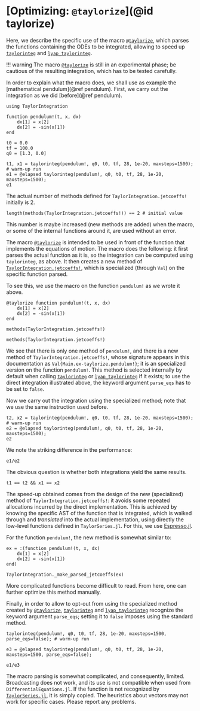 # [Optimizing: `@taylorize`](@id taylorize)

Here, we describe the specific use of the macro [`@taylorize`](@ref), which
parses the functions containing the ODEs to be integrated, allowing to speed up
[`taylorinteg`](@ref) and [`lyap_taylorinteg`](@ref).

!!! warning
    The macro [`@taylorize`](@ref) is still in an experimental phase;
    be cautious of the resulting integration, which has to be tested
    carefully.


In order to explain what the macro does, we shall use as example the
[mathematical pendulum](@ref pendulum). First, we carry out the integration
as we did [before](@ref pendulum).
```@example taylorize
using TaylorIntegration

function pendulum!(t, x, dx)
    dx[1] = x[2]
    dx[2] = -sin(x[1])
end

t0 = 0.0
tf = 100.0
q0 = [1.3, 0.0]

t1, x1 = taylorinteg(pendulum!, q0, t0, tf, 28, 1e-20, maxsteps=1500); # warm-up run
e1 = @elapsed taylorinteg(pendulum!, q0, t0, tf, 28, 1e-20, maxsteps=1500);
e1
```

The actual number of methods defined for `TaylorIntegration.jetcoeffs!`
initially is 2.
```@example taylorize
length(methods(TaylorIntegration.jetcoeffs!)) == 2 # initial value
```
This number is maybe increased (new methods are added) when the macro,
or some of the internal functions around it, are used without an error.

The macro [`@taylorize`](@ref) is intended to be used in front of the function
that implements the equations of motion. The macro does the following: it
first parses the actual function as it is, so the integration can be computed
using `taylorinteg`, as above. It then creates a new method of
[`TaylorIntegration.jetcoeffs!`](@ref), which is specialized
(through `Val`) on the specific function parsed.

To see this, we use the macro on the function `pendulum!` as we wrote it above.
```@example taylorize
@taylorize function pendulum!(t, x, dx)
    dx[1] = x[2]
    dx[2] = -sin(x[1])
end

methods(TaylorIntegration.jetcoeffs!)

methods(TaylorIntegration.jetcoeffs!)
```

We see that there is only one method of `pendulum!`, and
there is a new method of `TaylorIntegration.jetcoeffs!`, whose signature appears
in this documentation as `Val{Main.ex-taylorize.pendulum!}`; it is
an specialized version on the function `pendulum!`. This method
is selected internally by default when calling [`taylorinteg`](@ref) or
[`lyap_taylorinteg`](@ref) if it exists; to use the direct integration
illustrated above, the keyword argument `parse_eqs` has to be set to `false`.

Now we carry out the integration using the specialized method; note that we
use the same instruction used before.

```@example taylorize
t2, x2 = taylorinteg(pendulum!, q0, t0, tf, 28, 1e-20, maxsteps=1500); # warm-up run
e2 = @elapsed taylorinteg(pendulum!, q0, t0, tf, 28, 1e-20, maxsteps=1500);
e2
```

We note the striking difference in the performance:
```@example taylorize
e1/e2
```

The obvious question is whether both integrations yield the same results.
```@example taylorize
t1 == t2 && x1 == x2
```

The speed-up obtained comes from the design of the new (specialized) method of
`TaylorIntegration.jetcoeffs!`: it avoids some repeated allocations incurred
by the direct implementation. This is achieved by knowing the specific AST of
the function that is integrated, which is walked through and *translated* into
the actual implementation, using directly the low-level functions defined in
`TaylorSeries.jl`.
For this, we use [Espresso.jl](https://github.com/dfdx/Espresso.jl).

For the function `pendulum!`, the new method is somewhat similar to:
```@example taylorize
ex = :(function pendulum!(t, x, dx)
    dx[1] = x[2]
    dx[2] = -sin(x[1])
end)

TaylorIntegration._make_parsed_jetcoeffs(ex)
```
More complicated functions become difficult to read. From here, one can
further optimize this method manually.

Finally, in order to allow to opt-out from using the specialized method
created by [`@taylorize`](@ref), [`taylorinteg`](@ref) and
[`lyap_taylorinteg`](@ref) recognize the keyword argument `parse_eqs`;
setting it to `false` imposes using the standard method.
```@example taylorize
taylorinteg(pendulum!, q0, t0, tf, 28, 1e-20, maxsteps=1500, parse_eqs=false); # warm-up run

e3 = @elapsed taylorinteg(pendulum!, q0, t0, tf, 28, 1e-20, maxsteps=1500, parse_eqs=false);
```
```@example taylorize
e1/e3
```

The macro parsing is somewhat complicated, and consequently, limited.
Broadcasting does not work, and its use is not compatible when used from
`DifferentialEquations.jl`. If the function is not recognized by [`TaylorSeries.jl`](https://github.com/JuliaDiff/TaylorSeries.jl),
it is simply copied. The heuristics about vectors may not work for specific
cases. Please report any problems.
